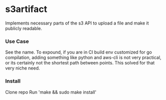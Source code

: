 s3artifact
=========
Implements necessary parts of the s3 API to upload a file and make it publicly readable.

### Use Case 
See the name.  To expound, if you are in CI build env customized for go compilation, adding something like python and aws-cli is not very practical, or its certainly not the shortest path between points. This solved for that very niche need.

### Install

Clone repo Run 'make && sudo make install'
